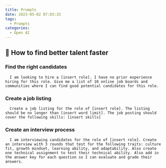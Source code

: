 ```yaml
---
title: Prompts
date: 2023-05-02 07:03:33
tags:
  - Prompts
categories:
  - Open AI
---
```


## 🧠 How to find better talent faster

### Find the right candidates

      I am looking to hire a [insert role]. I have no prior experience hiring for this role. Give me a list of 10 online job boards and communities where I can find good potential candidates for this role.

### Create a job listing

      Create a job listing for the role of [insert role]. The listing should be no longer than [insert word limit]. The job posting should cover the following skills: [insert skills]

### Create an interview process

      I am interviewing candidates for the role of [insert role]. Create an interview with 3 rounds that test for the following traits: culture fit, growth mindset, learning ability, and adaptability. Also create one technical assignment to test their technical ability. Also add in the answer key for each question so I can evaluate and grade their answers.

